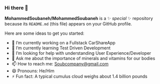 ### Hi there 👋

**MohammedSoubaneh/MohammedSoubaneh** is a ✨ _special_ ✨ repository because its `README.md` (this file) appears on your GitHub profile.

Here are some ideas to get you started:

- 🔭 I’m currently working on a Fullstack CarShareApp
- 🌱 I’m currently learning Test Driven Development
- 🤔 I’m looking for help with understanding User Experience/Developer
- 💬 Ask me about the importance of minerals and vitamins for our bodies
- 📫 How to reach me: Soubcompany@gmail.com
- 😄 Pronouns: He/Him
- ⚡ Fun fact: A typical cumulus cloud weighs about 1.4 billion pounds

